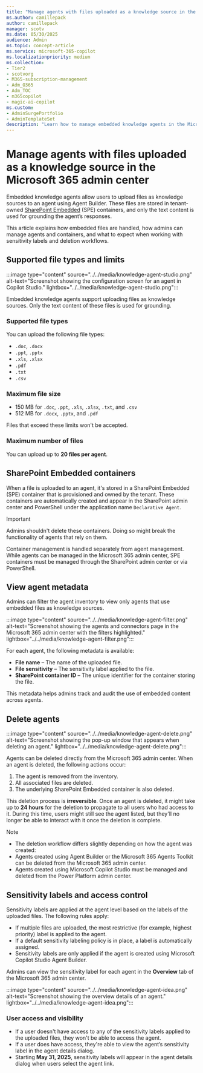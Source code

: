 ```yaml
---
title: "Manage agents with files uploaded as a knowledge source in the Microsoft 365 admin center"
ms.author: camillepack
author: camillepack
manager: scotv
ms.date: 05/30/2025
audience: Admin
ms.topic: concept-article
ms.service: microsoft-365-copilot
ms.localizationpriority: medium
ms.collection:
- Tier2
- scotvorg
- M365-subscription-management
- Adm_O365
- Adm_TOC
- m365copilot
- magic-ai-copilot
ms.custom:
- AdminSurgePortfolio
- AdminTemplateSet
description: "Learn how to manage embedded knowledge agents in the Microsoft 365 admin center, including file uploads, container handling, and sensitivity labels."
---
```


# Manage agents with files uploaded as a knowledge source in the Microsoft 365 admin center

Embedded knowledge agents allow users to upload files as knowledge sources to an agent using Agent Builder. These files are stored in tenant-owned [SharePoint Embedded](/sharepoint/dev/embedded/overview) (SPE) containers, and only the text content is used for grounding the agent’s responses.  

This article explains how embedded files are handled, how admins can manage agents and containers, and what to expect when working with sensitivity labels and deletion workflows.

## Supported file types and limits

:::image type="content" source="../../media/knowledge-agent-studio.png" alt-text="Screenshot showing the configuration screen for an agent in Copilot Studio." lightbox="../../media/knowledge-agent-studio.png":::

Embedded knowledge agents support uploading files as knowledge sources. Only the text content of these files is used for grounding.

### Supported file types

You can upload the following file types:

- `.doc`, `.docx`  
- `.ppt`, `.pptx`  
- `.xls`, `.xlsx`  
- `.pdf`  
- `.txt`  
- `.csv`

### Maximum file size

- 150 MB for `.doc`, `.ppt`, `.xls`, `.xlsx`, `.txt`, and `.csv`
- 512 MB for `.docx`, `.pptx`, and `.pdf`  

Files that exceed these limits won't be accepted.

### Maximum number of files

You can upload up to **20 files per agent**.

## SharePoint Embedded containers

When a file is uploaded to an agent, it's stored in a SharePoint Embedded (SPE) container that is provisioned and owned by the tenant. These containers are automatically created and appear in the SharePoint admin center and PowerShell under the application name `Declarative Agent`.

>[!IMPORTANT]
> Admins shouldn't delete these containers. Doing so might break the functionality of agents that rely on them.

Container management is handled separately from agent management. While agents can be managed in the Microsoft 365 admin center, SPE containers must be managed through the SharePoint admin center or via PowerShell.

## View agent metadata

Admins can filter the agent inventory to view only agents that use embedded files as knowledge sources. 

:::image type="content" source="../../media/knowledge-agent-filter.png" alt-text="Screenshot showing the agents and connectors page in the Microsoft 365 admin center with the filters highlighted." lightbox="../../media/knowledge-agent-filter.png":::

For each agent, the following metadata is available:

- **File name** – The name of the uploaded file.  
- **File sensitivity** – The sensitivity label applied to the file.  
- **SharePoint container ID** – The unique identifier for the container storing the file.  

This metadata helps admins track and audit the use of embedded content across agents.

## Delete agents

:::image type="content" source="../../media/knowledge-agent-delete.png" alt-text="Screenshot showing the pop-up window that appears when deleting an agent." lightbox="../../media/knowledge-agent-delete.png":::

Agents can be deleted directly from the Microsoft 365 admin center. When an agent is deleted, the following actions occur:

1. The agent is removed from the inventory.  
2. All associated files are deleted.  
3. The underlying SharePoint Embedded container is also deleted.  

This deletion process is **irreversible**. Once an agent is deleted, it might take up to **24 hours** for the deletion to propagate to all users who had access to it. During this time, users might still see the agent listed, but they'll no longer be able to interact with it once the deletion is complete.

>[!NOTE]
>
> - The deletion workflow differs slightly depending on how the agent was created:
> - Agents created using Agent Builder or the Microsoft 365 Agents Toolkit can be deleted from the Microsoft 365 admin center.  
> - Agents created using Microsoft Copilot Studio must be managed and deleted from the Power Platform admin center.

## Sensitivity labels and access control

Sensitivity labels are applied at the agent level based on the labels of the uploaded files. The following rules apply:

- If multiple files are uploaded, the most restrictive (for example, highest priority) label is applied to the agent.  
- If a default sensitivity labeling policy is in place, a label is automatically assigned.  
- Sensitivity labels are only applied if the agent is created using Microsoft Copilot Studio Agent Builder.

Admins can view the sensitivity label for each agent in the **Overview** tab of the Microsoft 365 admin center.

:::image type="content" source="../../media/knowledge-agent-idea.png" alt-text="Screenshot showing the overview details of an agent." lightbox="../../media/knowledge-agent-idea.png":::

### User access and visibility

- If a user doesn't have access to any of the sensitivity labels applied to the uploaded files, they won't be able to access the agent.  
- If a user does have access, they're able to view the agent’s sensitivity label in the agent details dialog.  
- Starting **May 31, 2025**, sensitivity labels will appear in the agent details dialog when users select the agent link.
